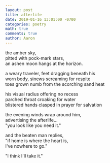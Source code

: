 ```yaml
---
layout: post
title: afterlife
date: 2019-01-16 13:01:00 -0700
categories: poetry 
math: true
comments: true
author: Aaron
---
```



the amber sky,  
pitted with pock-mark stars,  
an ashen moon hangs at the horizon.  

a weary traveler, feet dragging beneath his  
worn body, sinews screaming for respite  
toes grown numb from the scorching sand heat  

his visual radius offering no recess  
parched throat croaking for water  
blistered hands clasped in prayer for salvation  

the evening winds wrap around him,  
advertising the afterlife...  
"you look like you need it."  

and the beaten man replies,  
"if home is where the heart is,  
I've nowhere to go."  

"I think I'll take it."